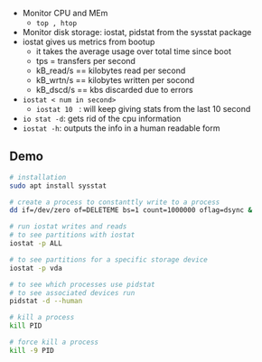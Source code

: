 - Monitor CPU and MEm
	- `top , htop`
- Monitor disk storage: iostat, pidstat from the sysstat package 
- iostat gives us metrics from bootup 
	- it takes the average usage over total time since boot 
	- tps = transfers per second 
	- kB_read/s == kilobytes read per second 
	- kB_wrtn/s == kilobytes written per socond 
	- kB_dscd/s == kbs discarded due to errors
- `iostat < num in second>`
	- `iostat 10 ` : will keep giving stats from the last 10 second 
- `io stat -d`:  gets rid of the cpu information 
- `iostat -h`:  outputs the info in a human readable form

## Demo

```bash 
# installation 
sudo apt install sysstat

# create a process to constanttly write to a process 
dd if=/dev/zero of=DELETEME bs=1 count=1000000 oflag=dsync &

# run iostat writes and reads
# to see partitions with iostat
iostat -p ALL

# to see partitions for a specific storage device 
iostat -p vda

# to see which processes use pidstat
# to see associated devices run
pidstat -d --human

# kill a process 
kill PID

# force kill a process
kill -9 PID 

```